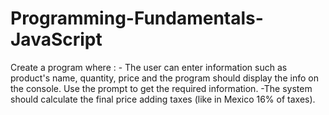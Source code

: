 # Programming-Fundamentals-JavaScript
Create a program where :  - The user can enter information such as product's name, quantity, price and the program should display the info on the console. Use the prompt to get the required information.  -The system should calculate the final price adding taxes (like in Mexico 16% of taxes).
